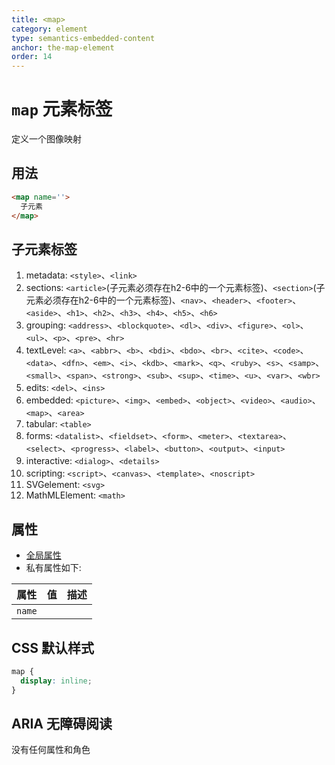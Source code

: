 ```yaml
---
title: <map>
category: element
type: semantics-embedded-content
anchor: the-map-element
order: 14
---
```


# `map` 元素标签

定义一个图像映射

## 用法

```html
<map name=''>
  子元素
</map>
```

## 子元素标签

1. metadata: `<style>`、`<link>`
1. sections: `<article>`(子元素必须存在h2-6中的一个元素标签)、`<section>`(子元素必须存在h2-6中的一个元素标签)、`<nav>`、`<header>`、`<footer>`、`<aside>`、`<h1>`、`<h2>`、`<h3>`、`<h4>`、`<h5>`、`<h6>`
1. grouping: `<address>`、`<blockquote>`、`<dl>`、`<div>`、`<figure>`、`<ol>`、`<ul>`、`<p>`、`<pre>`、`<hr>`
1. textLevel: `<a>`、`<abbr>`、`<b>`、`<bdi>`、`<bdo>`、`<br>`、`<cite>`、`<code>`、`<data>`、`<dfn>`、`<em>`、`<i>`、`<kdb>`、`<mark>`、`<q>`、`<ruby>`、`<s>`、`<samp>`、`<small>`、`<span>`、`<strong>`、`<sub>`、`<sup>`、`<time>`、`<u>`、`<var>`、`<wbr>`
1. edits: `<del>`、`<ins>`
1. embedded: `<picture>`、`<img>`、`<embed>`、`<object>`、`<video>`、`<audio>`、`<map>`、`<area>`
1. tabular: `<table>`
1. forms: `<datalist>`、`<fieldset>`、`<form>`、`<meter>`、`<textarea>`、`<select>`、`<progress>`、`<label>`、`<button>`、`<output>`、`<input>`
1. interactive: `<dialog>`、`<details>`
1. scripting: `<script>`、`<canvas>`、`<template>`、`<noscript>`
1. SVGelement: `<svg>`
1. MathMLElement: `<math>`

## 属性

* [全局属性](/front-end/HTML/attribute#anchor-全局属性)
* 私有属性如下:

| 属性 | 值 | 描述 |
| ---- | ---- | ---- |
| `name` | | |

## CSS 默认样式

```css
map {
  display: inline;
}
```

## ARIA 无障碍阅读

没有任何属性和角色
